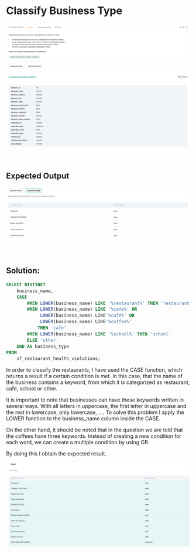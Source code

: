 # Classify Business Type

<div id="header" align="center">
  <img src="https://github.com/MartaCasdelg/StrataScratch-SQL-Challenges/blob/main/Medium/Images/classify_business_type_1.png" />
</div>

<div id="header" align="center">
  <img src="https://github.com/MartaCasdelg/StrataScratch-SQL-Challenges/blob/main/Medium/Images/classify_business_type_2.png" />
</div>

&nbsp;


## Expected Output

<div id="header" align="center">
  <img src="https://github.com/MartaCasdelg/StrataScratch-SQL-Challenges/blob/main/Medium/Images/classify_business_type_3.png" />
</div>

&nbsp;


## Solution:

```sql
SELECT DISTINCT
    business_name,
    CASE
        WHEN LOWER(business_name) LIKE '%restaurant%' THEN 'restaurant'
        WHEN LOWER(business_name) LIKE '%cafe%' OR 
             LOWER(business_name) LIKE'%café%' OR 
             LOWER(business_name) LIKE'%coffee%'
            THEN 'cafe'
        WHEN LOWER(business_name) LIKE '%school%' THEN 'school'
        ELSE 'other'
    END AS business_type
FROM
    sf_restaurant_health_violations;
```

In order to classify the restaurants, I have used the CASE function, which returns a result if a certain condition is met. In this case, that the name of the business contains a keyword, from which it is categorized as restaurant, cafe, school or other. 

It is important to note that businesses can have these keywords written in several ways. With all letters in uppercase, the first letter in uppercase and the rest in lowercase, only lowercase, .... To solve this problem I apply the LOWER function to the business_name column inside the CASE. 

On the other hand, it should be noted that in the question we are told that the coffees have three keywords. Instead of creating a new condition for each word, we can create a multiple condition by using OR.

By doing this I obtain the expected result.

<div id="header" align="center">
  <img src="https://github.com/MartaCasdelg/StrataScratch-SQL-Challenges/blob/main/Medium/Images/classify_business_type_output.png" />
</div>